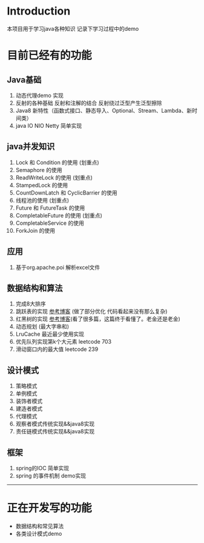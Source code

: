 # Introduction

本项目用于学习java各种知识 记录下学习过程中的demo

# 目前已经有的功能

## Java基础

1. 动态代理demo 实现
2. 反射的各种基础 反射和注解的结合 反射绕过泛型产生泛型擦除
3. Java8 新特性（函数式接口、静态导入、Optional、Stream、Lambda、新时间类）
4. java IO NIO Netty 简单实现

## java并发知识
1. Lock 和 Condition 的使用 (划重点)
2. Semaphore 的使用
3. ReadWriteLock 的使用  (划重点)
4. StampedLock 的使用
5. CountDownLatch 和 CyclicBarrier 的使用
6. 线程池的使用 (划重点)
7. Future 和 FutureTask 的使用
8. CompletableFuture 的使用   (划重点)
9. CompletableService 的使用
10. ForkJoin 的使用
## 应用
1. 基于org.apache.poi 解析excel文件
## 数据结构和算法
1. 完成8大排序
2. 跳跃表的实现  [参考博客](https://www.cnblogs.com/ljdblog/p/7645814.html) (做了部分优化 代码看起来没有那么复杂)
3. 红黑树的实现  [参考博客](https://juejin.im/post/5cd83073f265da7c21450ab4#heading-2)(看了很多篇，这篇终于看懂了。老金还是老金)
4. 动态规划 (最大字串和)
5. LruCache 最近最少使用实现
6. 优先队列实现第k个大元素 leetcode 703
7. 滑动窗口内的最大值 leetcode 239
## 设计模式
1. 策略模式
2. 单例模式
3. 装饰者模式
4. 建造者模式
5. 代理模式
6. 观察者模式传统实现&&java8实现
7. 责任链模式传统实现&&java8实现
## 框架
1. spring的IOC 简单实现
2. spring 的事件机制 demo实现
---

# 正在开发写的功能

- 数据结构和常见算法 
- 各类设计模式demo

